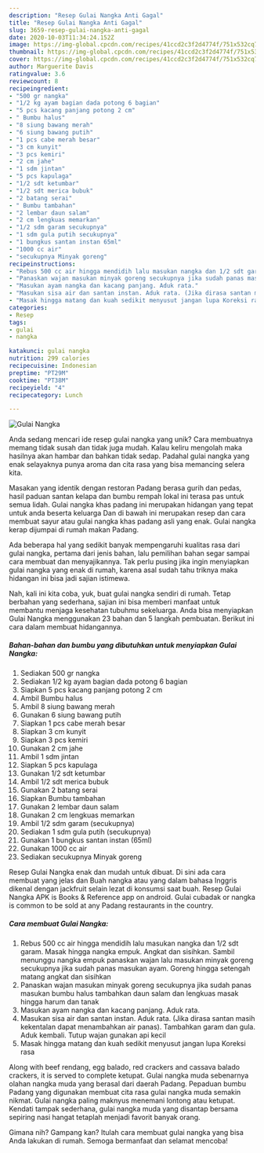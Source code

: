 ```yaml
---
description: "Resep Gulai Nangka Anti Gagal"
title: "Resep Gulai Nangka Anti Gagal"
slug: 3659-resep-gulai-nangka-anti-gagal
date: 2020-10-03T11:34:24.152Z
image: https://img-global.cpcdn.com/recipes/41ccd2c3f2d4774f/751x532cq70/gulai-nangka-foto-resep-utama.jpg
thumbnail: https://img-global.cpcdn.com/recipes/41ccd2c3f2d4774f/751x532cq70/gulai-nangka-foto-resep-utama.jpg
cover: https://img-global.cpcdn.com/recipes/41ccd2c3f2d4774f/751x532cq70/gulai-nangka-foto-resep-utama.jpg
author: Marguerite Davis
ratingvalue: 3.6
reviewcount: 8
recipeingredient:
- "500 gr nangka"
- "1/2 kg ayam bagian dada potong 6 bagian"
- "5 pcs kacang panjang potong 2 cm"
- " Bumbu halus"
- "8 siung bawang merah"
- "6 siung bawang putih"
- "1 pcs cabe merah besar"
- "3 cm kunyit"
- "3 pcs kemiri"
- "2 cm jahe"
- "1 sdm jintan"
- "5 pcs kapulaga"
- "1/2 sdt ketumbar"
- "1/2 sdt merica bubuk"
- "2 batang serai"
- " Bumbu tambahan"
- "2 lembar daun salam"
- "2 cm lengkuas memarkan"
- "1/2 sdm garam secukupnya"
- "1 sdm gula putih secukupnya"
- "1 bungkus santan instan 65ml"
- "1000 cc air"
- "secukupnya Minyak goreng"
recipeinstructions:
- "Rebus 500 cc air hingga mendidih lalu masukan nangka dan 1/2 sdt garam. Masak hingga nangka empuk. Angkat dan sisihkan. Sambil menunggu nangka empuk panaskan wajan lalu masukan minyak goreng secukupnya jika sudah panas masukan ayam. Goreng hingga setengah matang angkat dan sisihkan"
- "Panaskan wajan masukan minyak goreng secukupnya jika sudah panas masukan bumbu halus tambahkan daun salam dan lengkuas masak hingga harum dan tanak"
- "Masukan ayam nangka dan kacang panjang. Aduk rata."
- "Masukan sisa air dan santan instan. Aduk rata. (Jika dirasa santan masih kekentalan dapat menambahkan air panas). Tambahkan garam dan gula. Aduk kembali. Tutup wajan gunakan api kecil"
- "Masak hingga matang dan kuah sedikit menyusut jangan lupa Koreksi rasa"
categories:
- Resep
tags:
- gulai
- nangka

katakunci: gulai nangka 
nutrition: 299 calories
recipecuisine: Indonesian
preptime: "PT29M"
cooktime: "PT38M"
recipeyield: "4"
recipecategory: Lunch

---
```



![Gulai Nangka](https://img-global.cpcdn.com/recipes/41ccd2c3f2d4774f/751x532cq70/gulai-nangka-foto-resep-utama.jpg)

Anda sedang mencari ide resep gulai nangka yang unik? Cara membuatnya memang tidak susah dan tidak juga mudah. Kalau keliru mengolah maka hasilnya akan hambar dan bahkan tidak sedap. Padahal gulai nangka yang enak selayaknya punya aroma dan cita rasa yang bisa memancing selera kita.

Masakan yang identik dengan restoran Padang berasa gurih dan pedas, hasil paduan santan kelapa dan bumbu rempah lokal ini terasa pas untuk semua lidah. Gulai nangka khas padang ini merupakan hidangan yang tepat untuk anda beserta keluarga Dan di bawah ini merupakan resep dan cara membuat sayur atau gulai nangka khas padang asli yang enak. Gulai nangka kerap dijumpai di rumah makan Padang.

Ada beberapa hal yang sedikit banyak mempengaruhi kualitas rasa dari gulai nangka, pertama dari jenis bahan, lalu pemilihan bahan segar sampai cara membuat dan menyajikannya. Tak perlu pusing jika ingin menyiapkan gulai nangka yang enak di rumah, karena asal sudah tahu triknya maka hidangan ini bisa jadi sajian istimewa.


Nah, kali ini kita coba, yuk, buat gulai nangka sendiri di rumah. Tetap berbahan yang sederhana, sajian ini bisa memberi manfaat untuk membantu menjaga kesehatan tubuhmu sekeluarga. Anda bisa menyiapkan Gulai Nangka menggunakan 23 bahan dan 5 langkah pembuatan. Berikut ini cara dalam membuat hidangannya.

<!--inarticleads1-->

##### Bahan-bahan dan bumbu yang dibutuhkan untuk menyiapkan Gulai Nangka:

1. Sediakan 500 gr nangka
1. Sediakan 1/2 kg ayam bagian dada potong 6 bagian
1. Siapkan 5 pcs kacang panjang potong 2 cm
1. Ambil  Bumbu halus
1. Ambil 8 siung bawang merah
1. Gunakan 6 siung bawang putih
1. Siapkan 1 pcs cabe merah besar
1. Siapkan 3 cm kunyit
1. Siapkan 3 pcs kemiri
1. Gunakan 2 cm jahe
1. Ambil 1 sdm jintan
1. Siapkan 5 pcs kapulaga
1. Gunakan 1/2 sdt ketumbar
1. Ambil 1/2 sdt merica bubuk
1. Gunakan 2 batang serai
1. Siapkan  Bumbu tambahan
1. Gunakan 2 lembar daun salam
1. Gunakan 2 cm lengkuas memarkan
1. Ambil 1/2 sdm garam (secukupnya)
1. Sediakan 1 sdm gula putih (secukupnya)
1. Gunakan 1 bungkus santan instan (65ml)
1. Gunakan 1000 cc air
1. Sediakan secukupnya Minyak goreng


Resep Gulai Nangka enak dan mudah untuk dibuat. Di sini ada cara membuat yang jelas dan Buah nangka atau yang dalam bahasa Inggris dikenal dengan jackfruit selain lezat di konsumsi saat buah. Resep Gulai Nangka APK is Books &amp; Reference app on android. Gulai cubadak or nangka is common to be sold at any Padang restaurants in the country. 

<!--inarticleads2-->

##### Cara membuat Gulai Nangka:

1. Rebus 500 cc air hingga mendidih lalu masukan nangka dan 1/2 sdt garam. Masak hingga nangka empuk. Angkat dan sisihkan. Sambil menunggu nangka empuk panaskan wajan lalu masukan minyak goreng secukupnya jika sudah panas masukan ayam. Goreng hingga setengah matang angkat dan sisihkan
1. Panaskan wajan masukan minyak goreng secukupnya jika sudah panas masukan bumbu halus tambahkan daun salam dan lengkuas masak hingga harum dan tanak
1. Masukan ayam nangka dan kacang panjang. Aduk rata.
1. Masukan sisa air dan santan instan. Aduk rata. (Jika dirasa santan masih kekentalan dapat menambahkan air panas). Tambahkan garam dan gula. Aduk kembali. Tutup wajan gunakan api kecil
1. Masak hingga matang dan kuah sedikit menyusut jangan lupa Koreksi rasa


Along with beef rendang, egg balado, red crackers and cassava balado crackers, it is served to complete ketupat. Gulai nangka muda sebenarnya olahan nangka muda yang berasal dari daerah Padang. Pepaduan bumbu Padang yang digunakan membuat cita rasa gulai nangka muda semakin nikmat. Gulai nangka paling maknyus menemani lontong atau ketupat. Kendati tampak sederhana, gulai nangka muda yang disantap bersama sepiring nasi hangat tetaplah menjadi favorit banyak orang. 

Gimana nih? Gampang kan? Itulah cara membuat gulai nangka yang bisa Anda lakukan di rumah. Semoga bermanfaat dan selamat mencoba!
